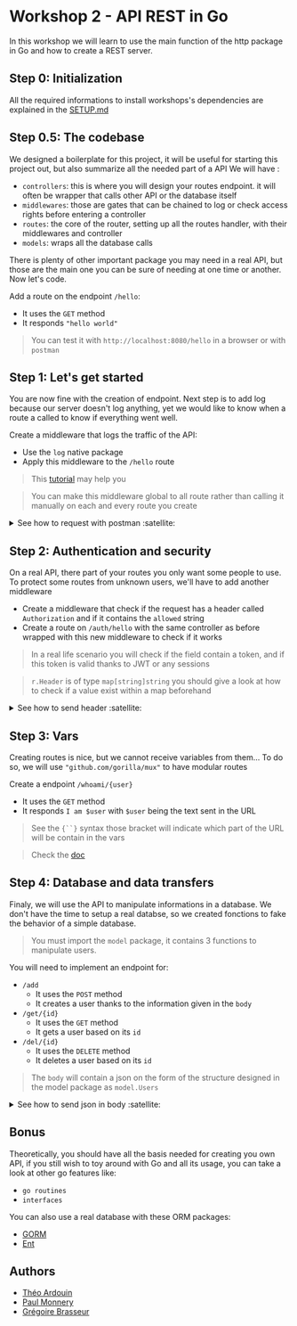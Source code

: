 # Workshop 2 - API REST in Go

In this workshop we will learn to use the main function of the http package in Go and how to create a REST server.  

## Step 0: Initialization

All the required informations to install workshops's dependencies are explained in the [SETUP.md](./SETUP.md)

## Step 0.5: The codebase

We designed a boilerplate for this project, it will be useful for starting this project out, but also summarize all the needed part of a API
We will have :

- `controllers`: this is where you will design your routes endpoint. it will often be wrapper that calls other API or the database itself
- `middlewares`: those are gates that can be chained to log or check access rights before entering a controller
- `routes`: the core of the router, setting up all the routes handler, with their middlewares and controller
- `models`: wraps all the database calls

There is plenty of other important package you may need in a real API, but those are the main one you can be sure of needing at one time or another. Now let's code.

Add a route on the endpoint `/hello`:
- It uses the `GET` method
- It responds `"hello world"`

> You can test it with `http://localhost:8080/hello` in a browser or with `postman`

## Step 1: Let's get started

You are now fine with the creation of endpoint.
Next step is to add log because our server doesn't log anything, yet we would like to know when a route a called to know if everything went well.

Create a middleware that logs the traffic of the API:
- Use the `log` native package
- Apply this middleware to the `/hello` route


> This [tutorial](https://golang.io/fr/tutoriels/les-middlewares-avec-go/) may help you

> You can make this middleware global to all route rather than calling it manually on each and every route you create

<details>
  <summary>See how to request with postman :satellite:</summary>

  Enter your URL and the method you which to use in the titlebar and click `Send`.

  ![Seek](../../.github/go-http/seek.png)

  Then the result (if there is any) will be printed out at the bottom.

  ![Result](../../.github/go-http/result.png)

</details>

## Step 2: Authentication and security

On a real API, there part of your routes you only want some people to use.  
To protect some routes from unknown users, we'll have to add another middleware

- Create a middleware that check if the request has a header called `Authorization` and if it contains the `allowed` string
- Create a route on `/auth/hello` with the same controller as before wrapped with this new middleware to check if it works

> In a real life scenario you will check if the field contain a token, and if this token is valid thanks to JWT or any sessions

> `r.Header` is of type `map[string]string` you should give a look at how to check if a value exist within a map beforehand

<details>

  <summary>See how to send header :satellite:</summary>

  Go into the 3rd panel, there you will be able to create the header you wish to send, toggle the checkbox to send them or not.

  ![Header](../../.github/go-http/header.png)

</details>

## Step 3: Vars

Creating routes is nice, but we cannot receive variables from them... To do so, we will use `"github.com/gorilla/mux"` to have modular routes

Create a endpoint `/whoami/{user}`
- It uses the `GET` method
- It responds `I am $user` with `$user` being the text sent in the URL

> See the `{``}` syntax those bracket will indicate which part of the URL will be contain in the vars

> Check the [doc](https://github.com/gorilla/mux)

## Step 4: Database and data transfers

Finaly, we will use the API to manipulate informations in a database. We don't have the time to setup a real databse, so we created fonctions to fake the behavior of a simple database.

> You must import the `model` package, it contains 3 functions to manipulate users.

You will need to implement an endpoint for:

- `/add`
  - It uses the `POST` method
  - It creates a user thanks to the information given in the `body`
- `/get/{id}` 
  - It uses the `GET` method
  - It gets a user based on its `id`
- `/del/{id}`
  - It uses the `DELETE` method
  - It deletes a user based on its `id`

> The `body` will contain a json on the form of the structure designed in the model package as `model.Users`

<details>

  <summary>See how to send json in body :satellite:</summary>

  Go into the 4rd panel and select the `raw` option, then you can write your json (you can also copy this one).

  ![Body](../../.github/go-http/body.png)

  </details>

## Bonus

Theoretically, you should have all the basis needed for creating you own API, if you still wish to toy around with Go and all its usage, you can take a look at other go features like:
- `go routines`
- `interfaces`

You can also use a real database with these ORM packages:
- [GORM](https://github.com/go-gorm/gorm/)
- [Ent](https://github.com/facebookincubator/ent)

## Authors
- [Théo Ardouin](https://github.com/Qwexta)
- [Paul Monnery](https://github.com/PaulMonnery/)
- [Grégoire Brasseur](https://github.com/lerimeur/)